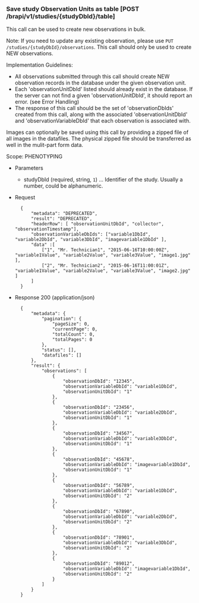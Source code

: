 ### Save study Observation Units as table [POST /brapi/v1/studies/{studyDbId}/table]

This call can be used to create new observations in bulk. 

Note: If you need to update any existing observation, please use `PUT /studies/{studyDbId}/observations`. This call should only be used to create NEW observations.

Implementation Guidelines: 

+ All observations submitted through this call should create NEW observation records in the database under the given observation unit. 
+ Each 'observationUnitDbId' listed should already exist in the database. If the server can not find a given 'observationUnitDbId', it should report an error. (see Error Handling)
+ The response of this call should be the set of 'observationDbIds' created from this call, along with the associated 'observationUnitDbId' and 'observationVariableDbId' that each observation is associated with.


Images can optionally be saved using this call by providing a zipped file of all images in the datafiles. The physical zipped file should be transferred as well in the mulit-part form data.

Scope: PHENOTYPING

+ Parameters
    + studyDbId (required, string, `1`) ... Identifier of the study. Usually a number, could be alphanumeric.
    
+ Request
    
        {
            "metadata": "DEPRECATED",
            "result": "DEPRECATED",
            "headerRow": [ "observationUnitDbId", "collector", "observationTimestamp"],
            "observationVariableDbIds": ["variable1DbId", "variable2DbId", "variable3DbId", "imagevariable1DbId" ],
            "data" :[
                ["1", "Mr. Technician1", "2015-06-16T10:00:00Z", "variable1Value", "variable2Value", "variable3Value", "image1.jpg" ],
                ["2", "Mr. Technician2", "2015-06-16T11:00:01Z", "variable1Value", "variable2Value", "variable3Value", "image2.jpg" ]
            ]
        }
        
+ Response 200 (application/json)

        {
            "metadata": {
                "pagination": {
                    "pageSize": 0,
                    "currentPage": 0,
                    "totalCount": 0,
                    "totalPages": 0
                },
                "status": [],
                "datafiles": []
            },
            "result": {
                "observations": [
                    {
                        "observationDbId": "12345",
                        "observationVariableDbId": "variable1DbId",
                        "observationUnitDbId": "1"
                    },
                    {
                        "observationDbId": "23456",
                        "observationVariableDbId": "variable2DbId",
                        "observationUnitDbId": "1"
                    },
                    {
                        "observationDbId": "34567",
                        "observationVariableDbId": "variable3DbId",
                        "observationUnitDbId": "1"
                    },
                    {
                        "observationDbId": "45678",
                        "observationVariableDbId": "imagevariable1DbId",
                        "observationUnitDbId": "1"
                    },
                    {
                        "observationDbId": "56789",
                        "observationVariableDbId": "variable1DbId",
                        "observationUnitDbId": "2"
                    },
                    {
                        "observationDbId": "67890",
                        "observationVariableDbId": "variable2DbId",
                        "observationUnitDbId": "2"
                    },
                    {
                        "observationDbId": "78901",
                        "observationVariableDbId": "variable3DbId",
                        "observationUnitDbId": "2"
                    },
                    {
                        "observationDbId": "89012",
                        "observationVariableDbId": "imagevariable1DbId",
                        "observationUnitDbId": "2"
                    }
                ]
            }
        }